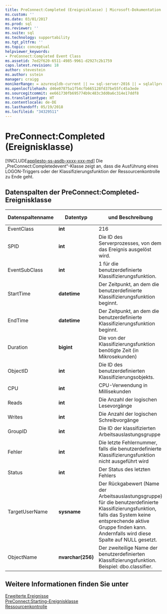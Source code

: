 ```yaml
---
title: PreConnect:Completed (Ereignisklasse) | Microsoft-Dokumentation
ms.custom: ''
ms.date: 03/01/2017
ms.prod: sql
ms.reviewer: ''
ms.suite: sql
ms.technology: supportability
ms.tgt_pltfrm: ''
ms.topic: conceptual
helpviewer_keywords:
- PreConnect:Completed Event Class
ms.assetid: 7ed2f620-6511-4985-9961-d2927c2b1759
caps.latest.revision: 18
author: stevestein
ms.author: sstein
manager: craigg
monikerRange: = azuresqldb-current || >= sql-server-2016 || = sqlallproducts-allversions
ms.openlocfilehash: d46e07875a1f54cfb665128fd37be55fc45a3ede
ms.sourcegitcommit: ee661730fb695774b9c483c3dd0a6c314e17ddf8
ms.translationtype: HT
ms.contentlocale: de-DE
ms.lasthandoff: 05/19/2018
ms.locfileid: "34329511"
---
```

# <a name="preconnectcompleted-event-class"></a>PreConnect:Completed (Ereignisklasse)
[!INCLUDE[appliesto-ss-asdb-xxxx-xxx-md](../../includes/appliesto-ss-asdb-xxxx-xxx-md.md)]
  Die „PreConnect:Completedevent“-Klasse zeigt an, dass die Ausführung eines LOGON-Triggers oder der Klassifizierungsfunktion der Ressourcenkontrolle zu Ende geht.  
  
## <a name="preconnectcompleted-event-class-data-columns"></a>Datenspalten der PreConnect:Completed-Ereignisklasse  
  
|Datenspaltenname|Datentyp|und Beschreibung|Column ID|Filterbar|  
|----------------------|---------------|-----------------|---------------|----------------|  
|EventClass|**int**|216|27|nein|  
|SPID|**int**|Die ID des Serverprozesses, von dem das Ereignis ausgelöst wird.|12|ja|  
|EventSubClass|**int**|1 für die benutzerdefinierte Klassifizierungsfunktion.|21|ja|  
|StartTime|**datetime**|Der Zeitpunkt, an dem die benutzerdefinierte Klassifizierungsfunktion beginnt.|14|ja|  
|EndTime|**datetime**|Der Zeitpunkt, an dem die benutzerdefinierte Klassifizierungsfunktion beginnt.|15|ja|  
|Duration|**bigint**|Die von der Klassifizierungsfunktion benötigte Zeit (in Mikrosekunden)|13|ja|  
|ObjectID|**int**|Die ID des benutzerdefinierten Klassifizierungsobjekts.|22|ja|  
|CPU|**int**|CPU-Verwendung in Millisekunden|18|ja|  
|Reads|**int**|Die Anzahl der logischen Lesevorgänge|16|ja|  
|Writes|**int**|Die Anzahl der logischen Schreibvorgänge|17|ja|  
|GroupID|**int**|Die ID der klassifizierten Arbeitsauslastungsgruppe|66|ja|  
|Fehler|**int**|Die letzte Fehlernummer, falls die benutzerdefinierte Klassifizierungsfunktion nicht ausgeführt wird|31|ja|  
|Status|**int**|Der Status des letzten Fehlers|30|ja|  
|TargetUserName|**sysname**|Der Rückgabewert (Name der Arbeitsauslastungsgruppe) für die benutzerdefinierte Klassifizierungsfunktion, falls das System keine entsprechende aktive Gruppe finden kann. Andernfalls wird diese Spalte auf NULL gesetzt.|39|ja|  
|ObjectName|**nvarchar(256)**|Der zweiteilige Name der benutzerdefinierten Klassifizierungsfunktion. Beispiel: dbo.classifier.|34|ja|  
  
## <a name="see-also"></a>Weitere Informationen finden Sie unter  
 [Erweiterte Ereignisse](../../relational-databases/extended-events/extended-events.md)   
 [PreConnect:Starting-Ereignisklasse](../../relational-databases/event-classes/preconnect-starting-event-class.md)   
 [Ressourcenkontrolle](../../relational-databases/resource-governor/resource-governor.md)  
  
  
